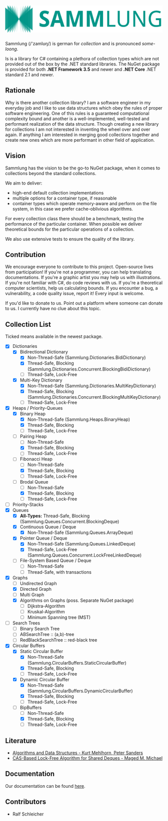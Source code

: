 # ![Sammlung](Images/LogoWithName.svg)

Sammlung (/'zamlʊŋ/) is german for *collection* and is pronounced *some-loong*.

Is is a library for C# containing a plethora of collection types which are not provided out of the box by the .NET
standard libraries. The NuGet package is provided for both **.NET Framework 3.5** and newer and **.NET Core** .NET standard 2.1 and newer.

## Rationale

Why is there another collection library? I am a software engineer in my everyday job and I like to use data structures which
obey the rules of proper software engineering. One of this rules is a guaranteed computational complexity bound and another is a well-implemented, 
well-tested and performant realization of the data structure. Though creating a new library for collections I am not interested
in inventing the wheel over and over again. If anything I am interested in merging good collections together and create new ones
which are more performant in other field of application.

## Vision

Sammlung has the vision to be the go-to NuGet package, when it comes to collections beyond the standard collections.

We aim to deliver:

- high-end default collection implementations
- multiple options for a container type, if reasonable
- container types which operate memory-aware and perform on the file system, in this case we prefer cache-oblivious
  algorithms.

For every collection class there should be a benchmark, testing the performance of the particular container. When
possible we deliver theoretical bounds for the particular operations of a collection.

We also use extensive tests to ensure the quality of the library.

## Contribution

We encourage everyone to contribute to this project. Open-source lives from participation!
If you're not a programmer, you can help translating documentations. If you're a graphic artist you may help us with
illustrations. If you're not familiar with C#, do code reviews with us. If you're a theoretical computer scientists,
help us calculating bounds. If you encounter a bug, a vulnerability, a code quality issue, report it! Every input is
welcome.

If you'd like to donate to us. Point out a platform where someone can donate to us. I currently have no clue about this
topic.

## Collection List

Ticked means available in the newest package.

- [X] Dictionaries
    - [X] Bidirectional Dictionary
        - [X] Non-Thread-Safe (Sammlung.Dictionaries.BidiDictionary)
        - [X] Thread-Safe, Blocking (Sammlung.Dictionaries.Concurrent.BlockingBidiDictionary)
        - [ ] Thread-Safe, Lock-Free
    - [X] Multi-Key Dictionary
        - [X] Non-Thread-Safe (Sammlung.Dictionaries.MultiKeyDictionary)
        - [X] Thread-Safe, Blocking (Sammlung.Dictionaries.Concurrent.BlockingMultiKeyDictionary)
        - [ ] Thread-Safe, Lock-Free
- [X] Heaps / Priority-Queues
    - [X] Binary Heap
        - [X] Non-Thread-Safe (Sammlung.Heaps.BinaryHeap)
        - [X] Thread-Safe, Blocking
        - [ ] Thread-Safe, Lock-Free
    - [ ] Pairing Heap
        - [ ] Non-Thread-Safe
        - [X] Thread-Safe, Blocking
        - [ ] Thread-Safe, Lock-Free
    - [ ] Fibonacci Heap
        - [ ] Non-Thread-Safe
        - [X] Thread-Safe, Blocking
        - [ ] Thread-Safe, Lock-Free
    - [ ] Brodal Queue
        - [ ] Non-Thread-Safe
        - [X] Thread-Safe, Blocking
        - [ ] Thread-Safe, Lock-Free
- [ ] Priority-Stacks
- [X] Queues
    - [X] **All-Types:** Thread-Safe, Blocking (Sammlung.Queues.Concurrent.BlockingDeque)
    - [X] Continuous Queue / Deque
        - [X] Non-Thread-Safe (Sammlung.Queues.ArrayDeque)
    - [X] Pointer Queue / Deque
        - [X] Non-Thread-Safe (Sammlung.Queues.LinkedDeque)
        - [X] Thread-Safe, Lock-Free (Sammlung.Queues.Concurrent.LockFreeLinkedDeque)
    - [ ] File-System Based Queue / Deque
        - [ ] Non-Thread-Safe
        - [ ] Thread-Safe, with transactions
- [X] Graphs
    - [ ] Undirected Graph
    - [X] Directed Graph
    - [ ] Multi Graph
    - [X] Algorithms on Graphs (poss. Separate NuGet package)
        - [ ] Dijkstra-Algorithm
        - [ ] Kruskal-Algorithm
        - [ ] Minimum Spanning tree (MST)
- [ ] Search Trees
    - [ ] Binary Search Tree
    - [ ] ABSearchTree :: (a,b)-tree
    - [ ] RedBlackSearchTree :: red-black tree
- [X] Circular Buffers
    - [X] Static Circular Buffer
        - [X] Non-Thread-Safe (Sammlung.CircularBuffers.StaticCircularBuffer)
        - [X] Thread-Safe, Blocking
        - [ ] Thread-Safe, Lock-Free
    - [X] Dynamic Circular Buffer
        - [X] Non-Thread-Safe (Sammlung.CircularBuffers.DynamicCircularBuffer)
        - [X] Thread-Safe, Blocking
        - [ ] Thread-Safe, Lock-Free
    - [ ] BipBuffers
        - [ ] Non-Thread-Safe
        - [X] Thread-Safe, Blocking
        - [ ] Thread-Safe, Lock-Free

## Literature

- [Algorithms and Data Structures - Kurt Mehlhorn, Peter Sanders](https://doi.org/10.1007/978-3-540-77978-0)
- [CAS-Based Lock-Free Algorithm for Shared Deques - Maged M. Michael](https://doi.org/10.1007/978-3-540-45209-6_92)
  
## Documentation

Our documentation can be found [here](https://schleicher-dev.github.io/Sammlung/).

## Contributors

- Ralf Schleicher



